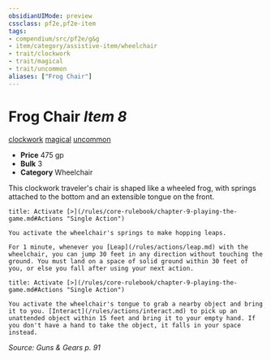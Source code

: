 ```yaml
---
obsidianUIMode: preview
cssclass: pf2e,pf2e-item
tags:
- compendium/src/pf2e/g&g
- item/category/assistive-item/wheelchair
- trait/clockwork
- trait/magical
- trait/uncommon
aliases: ["Frog Chair"]
---
```

# Frog Chair *Item 8*  
[clockwork](/rules/traits/clockwork-g-g.md)  [magical](/rules/traits/magical.md)  [uncommon](/rules/traits/uncommon.md)  

- **Price** 475 gp
- **Bulk** 3
- **Category** Wheelchair

This clockwork traveler's chair is shaped like a wheeled frog, with springs attached to the bottom and an extensible tongue on the front.

```ad-embed-ability
title: Activate [>](/rules/core-rulebook/chapter-9-playing-the-game.md#Actions "Single Action")

You activate the wheelchair's springs to make hopping leaps.

For 1 minute, whenever you [Leap](/rules/actions/leap.md) with the wheelchair, you can jump 30 feet in any direction without touching the ground. You must land on a space of solid ground within 30 feet of you, or else you fall after using your next action.
```

```ad-embed-ability
title: Activate [>](/rules/core-rulebook/chapter-9-playing-the-game.md#Actions "Single Action")

You activate the wheelchair's tongue to grab a nearby object and bring it to you. [Interact](/rules/actions/interact.md) to pick up an unattended object within 15 feet and bring it to your empty hand. If you don't have a hand to take the object, it falls in your space instead.
```

*Source: Guns & Gears p. 91*